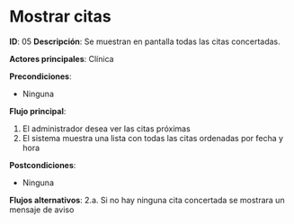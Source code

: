 # Mostrar citas

**ID**: 05
**Descripción**: Se muestran en pantalla todas las citas concertadas.

**Actores principales**: Clínica

**Precondiciones**:
* Ninguna

**Flujo principal**:
1. El administrador desea ver las citas próximas
2. El sistema muestra una lista con todas las citas ordenadas por fecha y hora

**Postcondiciones**:
* Ninguna

**Flujos alternativos**:
2.a. Si no hay ninguna cita concertada se mostrara un mensaje de aviso
